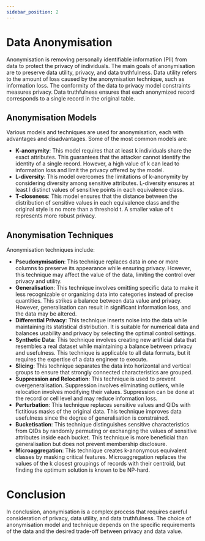```yaml
---
sidebar_position: 2
---
```


# Data Anonymisation

Anonymisation is removing personally identifiable information (PII) from data to protect the privacy of individuals. The main goals of anonymisation are to preserve data utility, privacy, and data truthfulness. Data utility refers to the amount of loss caused by the anonymisation technique, such as information loss. The conformity of the data to privacy model constraints measures privacy. Data truthfulness ensures that each anonymized record corresponds to a single record in the original table.

## Anonymisation Models

Various models and techniques are used for anonymisation, each with advantages and disadvantages. Some of the most common models are:
- **K-anonymity**: This model requires that at least k individuals share the exact attributes. This guarantees that the attacker cannot identify the identity of a single record. However, a high value of k can lead to information loss and limit the privacy offered by the model.
- **L-diversity**: This model overcomes the limitations of k-anonymity by considering diversity among sensitive attributes. L-diversity ensures at least l distinct values of sensitive points in each equivalence class.
- **T-closeness**: This model ensures that the distance between the distribution of sensitive values in each equivalence class and the original style is no more than a threshold t. A smaller value of t represents more robust privacy.

## Anonymisation Techniques
Anonymisation techniques include:
- **Pseudonymisation**: This technique replaces data in one or more columns to preserve its appearance while ensuring privacy. However, this technique may affect the value of the data, limiting the control over privacy and utility.
- **Generalisation**: This technique involves omitting specific data to make it less recognizable or organizing data into categories instead of precise quantities. This strikes a balance between data value and privacy. However, generalisation can result in significant information loss, and the data may be altered.
- **Differential Privacy**: This technique inserts noise into the data while maintaining its statistical distribution. It is suitable for numerical data and balances usability and privacy by selecting the optimal control settings.
- **Synthetic Data**: This technique involves creating new artificial data that resembles a real dataset while maintaining a balance between privacy and usefulness. This technique is applicable to all data formats, but it requires the expertise of a data engineer to execute.
- **Slicing**: This technique separates the data into horizontal and vertical groups to ensure that strongly connected characteristics are grouped.
- **Suppression and Relocation**: This technique is used to prevent overgeneralisation. Suppression involves eliminating outliers, while relocation involves modifying their values. Suppression can be done at the record or cell level and may reduce information loss.
- **Perturbation**: This technique replaces sensitive values and QIDs with fictitious masks of the original data. This technique improves data usefulness since the degree of generalisation is constrained.
- **Bucketisation**: This technique distinguishes sensitive characteristics from QIDs by randomly permuting or exchanging the values of sensitive attributes inside each bucket. This technique is more beneficial than generalisation but does not prevent membership disclosure.
- **Microaggregation**: This technique creates k-anonymous equivalent classes by masking critical features. Microaggregation replaces the values of the k closest groupings of records with their centroid, but finding the optimum solution is known to be NP-hard.

# Conclusion
In conclusion, anonymisation is a complex process that requires careful consideration of privacy, data utility, and data truthfulness. The choice of anonymisation model and technique depends on the specific requirements of the data and the desired trade-off between privacy and data value.

